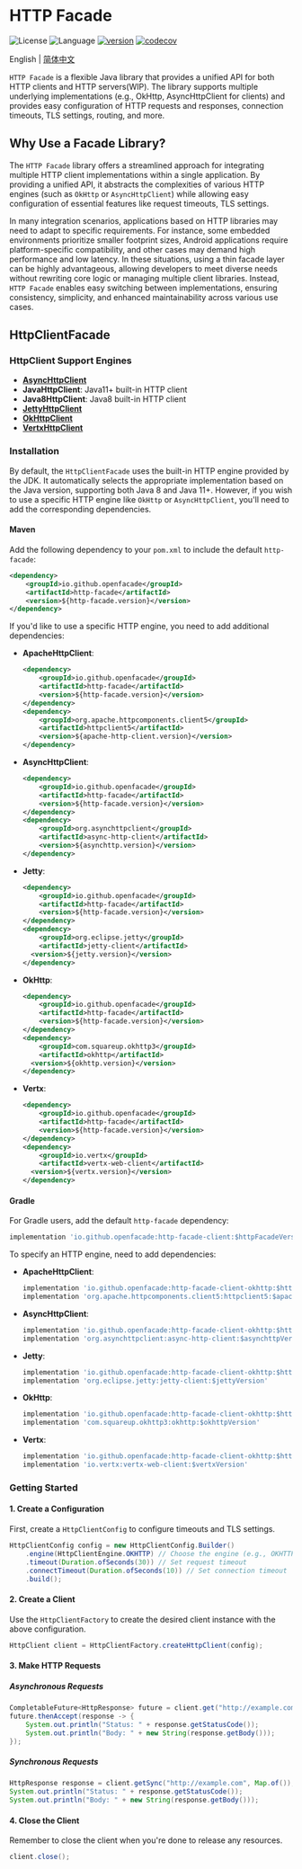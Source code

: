 # HTTP Facade

![License](https://img.shields.io/badge/license-Apache2.0-green) ![Language](https://img.shields.io/badge/language-Java-blue.svg) [![version](https://img.shields.io/github/v/tag/openfacade/http-facade?label=release&color=blue)](https://github.com/openfacade/http-facade/releases) [![codecov](https://codecov.io/gh/openfacade/http-facade/branch/main/graph/badge.svg)](https://codecov.io/gh/openfacade/http-facade)

English | [简体中文](README_CN.md)

`HTTP Facade` is a flexible Java library that provides a unified API for both HTTP clients and HTTP servers(WIP). The library supports multiple underlying implementations (e.g., OkHttp, AsyncHttpClient for clients) and provides easy configuration of HTTP requests and responses, connection timeouts, TLS settings, routing, and more.

## Why Use a Facade Library?

The `HTTP Facade` library offers a streamlined approach for integrating multiple HTTP client implementations within a single application.
By providing a unified API, it abstracts the complexities of various HTTP engines (such as `OkHttp` or `AsyncHttpClient`) while allowing easy configuration of essential features like request timeouts, TLS settings.

In many integration scenarios, applications based on HTTP libraries may need to adapt to specific requirements.
For instance, some embedded environments prioritize smaller footprint sizes, Android applications require platform-specific compatibility, and other cases may demand high performance and low latency.
In these situations, using a thin facade layer can be highly advantageous, allowing developers to meet diverse needs without rewriting core logic or managing multiple client libraries.
Instead, `HTTP Facade` enables easy switching between implementations, ensuring consistency, simplicity, and enhanced maintainability across various use cases.

## HttpClientFacade

### HttpClient Support Engines

- [**AsyncHttpClient**](https://github.com/AsyncHttpClient/async-http-client)
- **JavaHttpClient**: Java11+ built-in HTTP client
- **Java8HttpClient**: Java8 built-in HTTP client
- [**JettyHttpClient**](https://github.com/jetty/jetty.project)
- [**OkHttpClient**](https://github.com/square/okhttp)
- [**VertxHttpClient**](https://github.com/vert-x3/vertx-web)

### Installation

By default, the `HttpClientFacade` uses the built-in HTTP engine provided by the JDK. It automatically selects the appropriate implementation based on the Java version, supporting both Java 8 and Java 11+. However, if you wish to use a specific HTTP engine like `OkHttp` or `AsyncHttpClient`, you'll need to add the corresponding dependencies.

#### Maven

Add the following dependency to your `pom.xml` to include the default `http-facade`:

```xml
<dependency>
    <groupId>io.github.openfacade</groupId>
    <artifactId>http-facade</artifactId>
    <version>${http-facade.version}</version>
</dependency>
```

If you'd like to use a specific HTTP engine, you need to add additional dependencies:

- **ApacheHttpClient**:

  ```xml
  <dependency>
      <groupId>io.github.openfacade</groupId>
      <artifactId>http-facade</artifactId>
      <version>${http-facade.version}</version>
  </dependency>
  <dependency>
      <groupId>org.apache.httpcomponents.client5</groupId>
      <artifactId>httpclient5</artifactId>
      <version>${apache-http-client.version}</version>
  </dependency>
  ```

- **AsyncHttpClient**:

  ```xml
  <dependency>
      <groupId>io.github.openfacade</groupId>
      <artifactId>http-facade</artifactId>
      <version>${http-facade.version}</version>
  </dependency>
  <dependency>
      <groupId>org.asynchttpclient</groupId>
      <artifactId>async-http-client</artifactId>
      <version>${asynchttp.version}</version>
  </dependency>
  ```

- **Jetty**:

  ```xml
  <dependency>
      <groupId>io.github.openfacade</groupId>
      <artifactId>http-facade</artifactId>
      <version>${http-facade.version}</version>
  </dependency>
  <dependency>
      <groupId>org.eclipse.jetty</groupId>
      <artifactId>jetty-client</artifactId>
    <version>${jetty.version}</version>
  </dependency>
  ```

- **OkHttp**:

  ```xml
  <dependency>
      <groupId>io.github.openfacade</groupId>
      <artifactId>http-facade</artifactId>
      <version>${http-facade.version}</version>
  </dependency>
  <dependency>
      <groupId>com.squareup.okhttp3</groupId>
      <artifactId>okhttp</artifactId>
    <version>${okhttp.version}</version>
  </dependency>
  ```

- **Vertx**:

  ```xml
  <dependency>
      <groupId>io.github.openfacade</groupId>
      <artifactId>http-facade</artifactId>
      <version>${http-facade.version}</version>
  </dependency>
  <dependency>
      <groupId>io.vertx</groupId>
      <artifactId>vertx-web-client</artifactId>
    <version>${vertx.version}</version>
  </dependency>
  ```

#### Gradle

For Gradle users, add the default `http-facade` dependency:

```groovy
implementation 'io.github.openfacade:http-facade-client:$httpFacadeVersion'
```

To specify an HTTP engine, need to add dependencies:

- **ApacheHttpClient**:

  ```groovy
  implementation 'io.github.openfacade:http-facade-client-okhttp:$httpFacadeVersion'
  implementation 'org.apache.httpcomponents.client5:httpclient5:$apacheHttpClientVersion}'
  ```

- **AsyncHttpClient**:

  ```groovy
  implementation 'io.github.openfacade:http-facade-client-okhttp:$httpFacadeVersion'
  implementation 'org.asynchttpclient:async-http-client:$asynchttpVersion'
  ```

- **Jetty**:

  ```groovy
  implementation 'io.github.openfacade:http-facade-client-okhttp:$httpFacadeVersion'
  implementation 'org.eclipse.jetty:jetty-client:$jettyVersion'
  ```

- **OkHttp**:

  ```groovy
  implementation 'io.github.openfacade:http-facade-client-okhttp:$httpFacadeVersion'
  implementation 'com.squareup.okhttp3:okhttp:$okhttpVersion'
  ```

- **Vertx**:

  ```groovy
  implementation 'io.github.openfacade:http-facade-client-okhttp:$httpFacadeVersion'
  implementation 'io.vertx:vertx-web-client:$vertxVersion'
  ```

### Getting Started

#### 1. Create a Configuration

First, create a `HttpClientConfig` to configure timeouts and TLS settings.

```java
HttpClientConfig config = new HttpClientConfig.Builder()
    .engine(HttpClientEngine.OKHTTP) // Choose the engine (e.g., OKHTTP, ASYNC_HTTP_CLIENT, JDK)
    .timeout(Duration.ofSeconds(30)) // Set request timeout
    .connectTimeout(Duration.ofSeconds(10)) // Set connection timeout
    .build();
```

#### 2. Create a Client

Use the `HttpClientFactory` to create the desired client instance with the above configuration.

```java
HttpClient client = HttpClientFactory.createHttpClient(config);
```

#### 3. Make HTTP Requests

##### Asynchronous Requests

```java
CompletableFuture<HttpResponse> future = client.get("http://example.com", Map.of());
future.thenAccept(response -> {
    System.out.println("Status: " + response.getStatusCode());
    System.out.println("Body: " + new String(response.getBody()));
});
```

##### Synchronous Requests

```java
HttpResponse response = client.getSync("http://example.com", Map.of());
System.out.println("Status: " + response.getStatusCode());
System.out.println("Body: " + new String(response.getBody()));
```

#### 4. Close the Client

Remember to close the client when you're done to release any resources.

```java
client.close();
```

